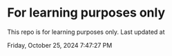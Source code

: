 # For learning purposes only
This repo is for learning purposes only.
Last updated at

Friday, October 25, 2024 7:47:27 PM


